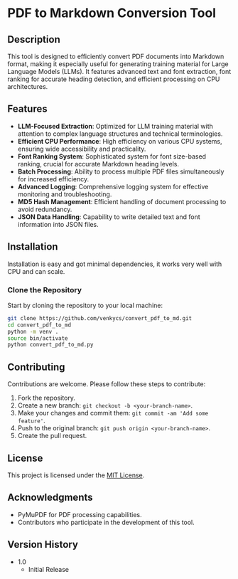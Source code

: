 # PDF to Markdown Conversion Tool

## Description
This tool is designed to efficiently convert PDF documents into Markdown format, making it especially useful for generating training material for Large Language Models (LLMs). It features advanced text and font extraction, font ranking for accurate heading detection, and efficient processing on CPU architectures.

## Features
- **LLM-Focused Extraction**: Optimized for LLM training material with attention to complex language structures and technical terminologies.
- **Efficient CPU Performance**: High efficiency on various CPU systems, ensuring wide accessibility and practicality.
- **Font Ranking System**: Sophisticated system for font size-based ranking, crucial for accurate Markdown heading levels.
- **Batch Processing**: Ability to process multiple PDF files simultaneously for increased efficiency.
- **Advanced Logging**: Comprehensive logging system for effective monitoring and troubleshooting.
- **MD5 Hash Management**: Efficient handling of document processing to avoid redundancy.
- **JSON Data Handling**: Capability to write detailed text and font information into JSON files.

## Installation
Installation is easy and got minimal dependencies, it works very well with CPU and can scale.
### Clone the Repository
Start by cloning the repository to your local machine:

```bash
git clone https://github.com/venkycs/convert_pdf_to_md.git
cd convert_pdf_to_md
python -m venv .
source bin/activate
python convert_pdf_to_md.py
```

## Contributing

Contributions are welcome. Please follow these steps to contribute:
1. Fork the repository.
2. Create a new branch: `git checkout -b <your-branch-name>`.
3. Make your changes and commit them: `git commit -am 'Add some feature'`.
4. Push to the original branch: `git push origin <your-branch-name>`.
5. Create the pull request.

## License
This project is licensed under the [MIT License](LICENSE).

## Acknowledgments
- PyMuPDF for PDF processing capabilities.
- Contributors who participate in the development of this tool.

## Version History
- 1.0
    - Initial Release
